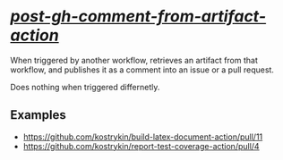 # *[post-gh-comment-from-artifact-action](https://github.com/kostrykin/post-gh-comment-from-artifact-action)*

When triggered by another workflow, retrieves an artifact from that workflow, and publishes it as a comment into an issue or a pull request.

Does nothing when triggered differnetly.

## Examples

- https://github.com/kostrykin/build-latex-document-action/pull/11
- https://github.com/kostrykin/report-test-coverage-action/pull/4
